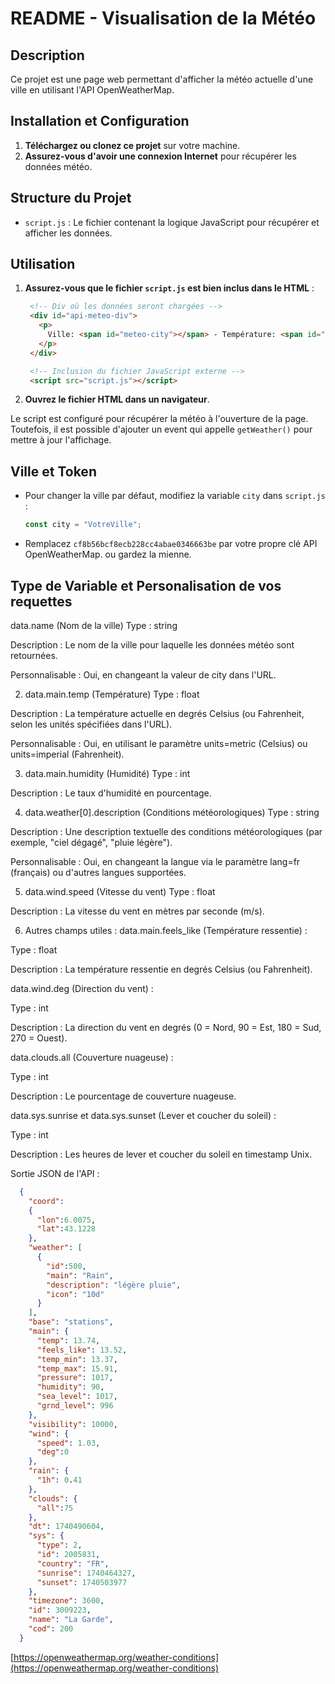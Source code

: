 # README - Visualisation de la Météo

## Description
Ce projet est une page web permettant d'afficher la météo actuelle d'une ville en utilisant l'API OpenWeatherMap.

## Installation et Configuration
1. **Téléchargez ou clonez ce projet** sur votre machine.
2. **Assurez-vous d'avoir une connexion Internet** pour récupérer les données météo.

## Structure du Projet
- `script.js` : Le fichier contenant la logique JavaScript pour récupérer et afficher les données.

## Utilisation
1. **Assurez-vous que le fichier `script.js` est bien inclus dans le HTML** :

   ```html
    <!-- Div où les données seront chargées -->
    <div id="api-meteo-div">
      <p>
        Ville: <span id="meteo-city"></span> - Température: <span id="meteo-temperature"></span>°C - Humidité: <span id="meteo-humidity"></span>% - Conditions: <span id="meteo-description"></span>
      </p>
    </div>

    <!-- Inclusion du fichier JavaScript externe -->
    <script src="script.js"></script>
   ```

2. **Ouvrez le fichier HTML dans un navigateur**.

Le script est configuré pour récupérer la météo à l'ouverture de la page. Toutefois, il est possible d'ajouter un event qui appelle `getWeather()` pour mettre à jour l'affichage.





## Ville et Token
- Pour changer la ville par défaut, modifiez la variable `city` dans `script.js` :

  ```javascript
  const city = "VotreVille";
  ```

- Remplacez `cf8b56bcf8ecb228cc4abae0346663be` par votre propre clé API OpenWeatherMap. ou gardez la mienne.

## Type de Variable et Personalisation de vos requettes  
data.name (Nom de la ville)
Type : string

Description : Le nom de la ville pour laquelle les données météo sont retournées.

Personnalisable : Oui, en changeant la valeur de city dans l'URL.

2. data.main.temp (Température)
Type : float

Description : La température actuelle en degrés Celsius (ou Fahrenheit, selon les unités spécifiées dans l'URL).

Personnalisable : Oui, en utilisant le paramètre units=metric (Celsius) ou units=imperial (Fahrenheit).

3. data.main.humidity (Humidité)
Type : int

Description : Le taux d'humidité en pourcentage.


4. data.weather[0].description (Conditions météorologiques)
Type : string

Description : Une description textuelle des conditions météorologiques (par exemple, "ciel dégagé", "pluie légère").

Personnalisable : Oui, en changeant la langue via le paramètre lang=fr (français) ou d'autres langues supportées.

5. data.wind.speed (Vitesse du vent)
Type : float

Description : La vitesse du vent en mètres par seconde (m/s).



6. Autres champs utiles :
data.main.feels_like (Température ressentie) :

Type : float

Description : La température ressentie en degrés Celsius (ou Fahrenheit).

data.wind.deg (Direction du vent) :

Type : int

Description : La direction du vent en degrés (0 = Nord, 90 = Est, 180 = Sud, 270 = Ouest).

data.clouds.all (Couverture nuageuse) :

Type : int

Description : Le pourcentage de couverture nuageuse.

data.sys.sunrise et data.sys.sunset (Lever et coucher du soleil) :

Type : int

Description : Les heures de lever et coucher du soleil en timestamp Unix.

Sortie JSON de l'API :
```json
  {
    "coord":
    {
      "lon":6.0075,
      "lat":43.1228
    },
    "weather": [
      {
        "id":500,
        "main": "Rain",
        "description": "légère pluie",
        "icon": "10d"
      }
    ],
    "base": "stations",
    "main": {
      "temp": 13.74,
      "feels_like": 13.52,
      "temp_min": 13.37,
      "temp_max": 15.91,
      "pressure": 1017,
      "humidity": 90,
      "sea_level": 1017,
      "grnd_level": 996
    },
    "visibility": 10000,
    "wind": {
      "speed": 1.03,
      "deg":0
    },
    "rain": {
      "1h": 0.41
    },
    "clouds": {
      "all":75
    },
    "dt": 1740490604,
    "sys": {
      "type": 2,
      "id": 2005831,
      "country": "FR",
      "sunrise": 1740464327,
      "sunset": 1740503977
    },
    "timezone": 3600,
    "id": 3009223,
    "name": "La Garde",
    "cod": 200
  }
```

[https://openweathermap.org/weather-conditions](https://openweathermap.org/weather-conditions)
